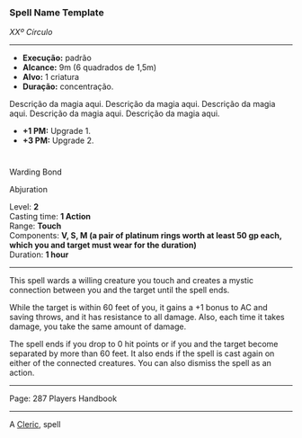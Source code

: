 ### Spell Name Template
*XXº Círculo*
___
- **Execução:** padrão
- **Alcance:** 9m (6 quadrados de 1,5m)
- **Alvo:** 1 criatura
- **Duração:** concentração.

Descrição da magia aqui. Descrição da magia aqui. Descrição da magia aqui. Descrição da magia aqui. Descrição da magia aqui.

- **+1 PM:** Upgrade 1.
- **+3 PM:** Upgrade 2.
#   
Warding Bond

Abjuration

Level: **2**  
Casting time: **1 Action**  
Range: **Touch**  
Components: **V, S, M (a pair of platinum rings worth at least 50 gp each, which you and target must wear for the duration)**  
Duration: **1 hour**  

---

This spell wards a willing creature you touch and creates a mystic connection between you and the target until the spell ends.  
  
While the target is within 60 feet of you, it gains a +1 bonus to AC and saving throws, and it has resistance to all damage. Also, each time it takes damage, you take the same amount of damage.  
  
The spell ends if you drop to 0 hit points or if you and the target become separated by more than 60 feet. It also ends if the spell is cast again on either of the connected creatures. You can also dismiss the spell as an action.

---

Page: 287 Players Handbook

---

A [Cleric](https://www.dnd-spells.com/spells/class/Cleric), spell
